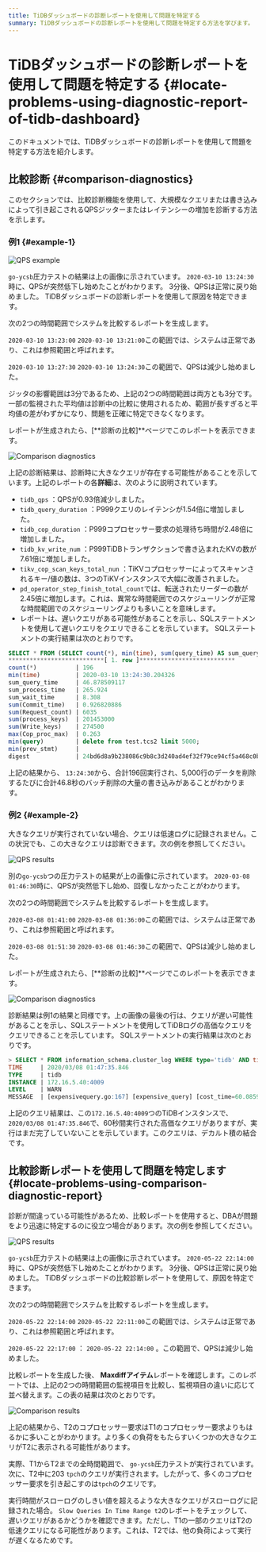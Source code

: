```yaml
---
title: TiDBダッシュボードの診断レポートを使用して問題を特定する
summary: TiDBダッシュボードの診断レポートを使用して問題を特定する方法を学びます。
---
```


# TiDBダッシュボードの診断レポートを使用して問題を特定する {#locate-problems-using-diagnostic-report-of-tidb-dashboard}

このドキュメントでは、TiDBダッシュボードの診断レポートを使用して問題を特定する方法を紹介します。

## 比較診断 {#comparison-diagnostics}

このセクションでは、比較診断機能を使用して、大規模なクエリまたは書き込みによって引き起こされるQPSジッターまたはレイテンシーの増加を診断する方法を示します。

### 例1 {#example-1}

![QPS example](/media/dashboard/dashboard-diagnostics-usage1.png)

`go-ycsb`圧力テストの結果は上の画像に示されています。 `2020-03-10 13:24:30`時に、QPSが突然低下し始めたことがわかります。 3分後、QPSは正常に戻り始めました。 TiDBダッシュボードの診断レポートを使用して原因を特定できます。

次の2つの時間範囲でシステムを比較するレポートを生成します。

`2020-03-10 13:23:00` `2020-03-10 13:21:00`この範囲では、システムは正常であり、これは参照範囲と呼ばれます。

`2020-03-10 13:27:30` `2020-03-10 13:24:30`この範囲で、QPSは減少し始めました。

ジッタの影響範囲は3分であるため、上記の2つの時間範囲は両方とも3分です。一部の監視された平均値は診断中の比較に使用されるため、範囲が長すぎると平均値の差がわずかになり、問題を正確に特定できなくなります。

レポートが生成されたら、[**診断の比較]**ページでこのレポートを表示できます。

![Comparison diagnostics](/media/dashboard/dashboard-diagnostics-usage2.png)

上記の診断結果は、診断時に大きなクエリが存在する可能性があることを示しています。上記のレポートの各**詳細**は、次のように説明されています。

-   `tidb_qps` ：QPSが0.93倍減少しました。
-   `tidb_query_duration` ：P999クエリのレイテンシが1.54倍に増加しました。
-   `tidb_cop_duration` ：P999コプロセッサー要求の処理待ち時間が2.48倍に増加しました。
-   `tidb_kv_write_num` ：P999TiDBトランザクションで書き込まれたKVの数が7.61倍に増加しました。
-   `tikv_cop_scan_keys_total_nun` ：TiKVコプロセッサーによってスキャンされるキー/値の数は、3つのTiKVインスタンスで大幅に改善されました。
-   `pd_operator_step_finish_total_count`では、転送されたリーダーの数が2.45倍に増加します。これは、異常な時間範囲でのスケジューリングが正常な時間範囲でのスケジューリングよりも多いことを意味します。
-   レポートは、遅いクエリがある可能性があることを示し、SQLステートメントを使用して遅いクエリをクエリできることを示しています。 SQLステートメントの実行結果は次のとおりです。

```sql
SELECT * FROM (SELECT count(*), min(time), sum(query_time) AS sum_query_time, sum(Process_time) AS sum_process_time, sum(Wait_time) AS sum_wait_time, sum(Commit_time), sum(Request_count), sum(process_keys), sum(Write_keys), max(Cop_proc_max), min(query),min(prev_stmt), digest FROM information_schema.CLUSTER_SLOW_QUERY WHERE time >= '2020-03-10 13:24:30' AND time < '2020-03-10 13:27:30' AND Is_internal = false GROUP BY digest) AS t1 WHERE t1.digest NOT IN (SELECT digest FROM information_schema.CLUSTER_SLOW_QUERY WHERE time >= '2020-03-10 13:21:00' AND time < '2020-03-10 13:24:00' GROUP BY digest) ORDER BY t1.sum_query_time DESC limit 10\G
***************************[ 1. row ]***************************
count(*)           | 196
min(time)          | 2020-03-10 13:24:30.204326
sum_query_time     | 46.878509117
sum_process_time   | 265.924
sum_wait_time      | 8.308
sum(Commit_time)   | 0.926820886
sum(Request_count) | 6035
sum(process_keys)  | 201453000
sum(Write_keys)    | 274500
max(Cop_proc_max)  | 0.263
min(query)         | delete from test.tcs2 limit 5000;
min(prev_stmt)     |
digest             | 24bd6d8a9b238086c9b8c3d240ad4ef32f79ce94cf5a468c0b8fe1eb5f8d03df
```

上記の結果から、 `13:24:30`から、合計196回実行され、5,000行のデータを削除するたびに合計46.8秒のバッチ削除の大量の書き込みがあることがわかります。

### 例2 {#example-2}

大きなクエリが実行されていない場合、クエリは低速ログに記録されません。この状況でも、この大きなクエリは診断できます。次の例を参照してください。

![QPS results](/media/dashboard/dashboard-diagnostics-usage3.png)

別の`go-ycsb`つの圧力テストの結果が上の画像に示されています。 `2020-03-08 01:46:30`時に、QPSが突然低下し始め、回復しなかったことがわかります。

次の2つの時間範囲でシステムを比較するレポートを生成します。

`2020-03-08 01:41:00` `2020-03-08 01:36:00`この範囲では、システムは正常であり、これは参照範囲と呼ばれます。

`2020-03-08 01:51:30` `2020-03-08 01:46:30`この範囲で、QPSは減少し始めました。

レポートが生成されたら、[**診断の比較]**ページでこのレポートを表示できます。

![Comparison diagnostics](/media/dashboard/dashboard-diagnostics-usage4.png)

診断結果は例1の結果と同様です。上の画像の最後の行は、クエリが遅い可能性があることを示し、SQLステートメントを使用してTiDBログの高価なクエリをクエリできることを示しています。 SQLステートメントの実行結果は次のとおりです。

```sql
> SELECT * FROM information_schema.cluster_log WHERE type='tidb' AND time >= '2020-03-08 01:46:30' AND time < '2020-03-08 01:51:30' AND level = 'warn' AND message LIKE '%expensive_query%'\G
TIME     | 2020/03/08 01:47:35.846
TYPE     | tidb
INSTANCE | 172.16.5.40:4009
LEVEL    | WARN
MESSAGE  | [expensivequery.go:167] [expensive_query] [cost_time=60.085949605s] [process_time=2.52s] [wait_time=2.52s] [request_count=9] [total_keys=996009] [process_keys=996000] [num_cop_tasks=9] [process_avg_time=0.28s] [process_p90_time=0.344s] [process_max_time=0.344s] [process_max_addr=172.16.5.40:20150] [wait_avg_time=0.000777777s] [wait_p90_time=0.003s] [wait_max_time=0.003s] [wait_max_addr=172.16.5.40:20150] [stats=t_wide:pseudo] [conn_id=19717] [user=root] [database=test] [table_ids="[80,80]"] [txn_start_ts=415132076148785201] [mem_max="23583169 Bytes (22.490662574768066 MB)"] [sql="select count(*) from t_wide as t1 join t_wide as t2 where t1.c0>t2.c1 and t1.c2>0"]
```

上記のクエリ結果は、この`172.16.5.40:4009`つのTiDBインスタンスで、 `2020/03/08 01:47:35.846`で、60秒間実行された高価なクエリがありますが、実行はまだ完了していないことを示しています。このクエリは、デカルト積の結合です。

## 比較診断レポートを使用して問題を特定します {#locate-problems-using-comparison-diagnostic-report}

診断が間違っている可能性があるため、比較レポートを使用すると、DBAが問題をより迅速に特定するのに役立つ場合があります。次の例を参照してください。

![QPS results](/media/dashboard/dashboard-diagnostics-usage5.png)

`go-ycsb`圧力テストの結果は上の画像に示されています。 `2020-05-22 22:14:00`時に、QPSが突然低下し始めたことがわかります。 3分後、QPSは正常に戻り始めました。 TiDBダッシュボードの比較診断レポートを使用して、原因を特定できます。

次の2つの時間範囲でシステムを比較するレポートを生成します。

`2020-05-22 22:14:00` `2020-05-22 22:11:00`この範囲では、システムは正常であり、これは参照範囲と呼ばれます。

`2020-05-22 22:17:00` ： `2020-05-22 22:14:00` 。この範囲で、QPSは減少し始めました。

比較レポートを生成した後、 **Maxdiffアイテム**レポートを確認します。このレポートでは、上記の2つの時間範囲の監視項目を比較し、監視項目の違いに応じて並べ替えます。この表の結果は次のとおりです。

![Comparison results](/media/dashboard/dashboard-diagnostics-usage6.png)

上記の結果から、T2のコプロセッサー要求はT1のコプロセッサー要求よりもはるかに多いことがわかります。より多くの負荷をもたらすいくつかの大きなクエリがT2に表示される可能性があります。

実際、T1からT2までの全時間範囲で、 `go-ycsb`圧力テストが実行されています。次に、T2中に203 `tpch`のクエリが実行されます。したがって、多くのコプロセッサー要求を引き起こすのは`tpch`のクエリです。

実行時間がスローログのしきい値を超えるような大きなクエリがスローログに記録された場合。 `Slow Queries In Time Range t2`のレポートをチェックして、遅いクエリがあるかどうかを確認できます。ただし、T1の一部のクエリはT2の低速クエリになる可能性があります。これは、T2では、他の負荷によって実行が遅くなるためです。
